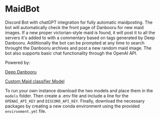 # MaidBot
Discord Bot with chatGPT integration for fully automatic maidposting. The bot will automatically check the front page of Danbooru for new maid images. If a new proper victorian-style maid is found, it will post it to all the servers it's added to with a commentary based on tags generated by Deep Danbooru. Additionally the bot can be prompted at any time to search throught the Danbooru archives and post a new random maid image. The bot also supports basic chat functionality through the OpenAI API.

Powered by:

[Deep Danbooru](https://github.com/AUTOMATIC1111/TorchDeepDanbooru)

[Custom Maid classifier Model](https://huggingface.co/RingoDingo/MaidClassifier)

To run your own instance download the two models and place them in the `models` folder. Then create a .env file and include a line for the `OPENAI_API_KEY` and `DISCORD_API_KEY`. Finally, download the necessary packages by creating a new conda environment using the provided `environment.yml` file.

